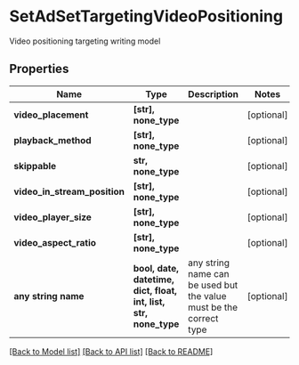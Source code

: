 # SetAdSetTargetingVideoPositioning

Video positioning targeting writing model

## Properties
Name | Type | Description | Notes
------------ | ------------- | ------------- | -------------
**video_placement** | **[str], none_type** |  | [optional] 
**playback_method** | **[str], none_type** |  | [optional] 
**skippable** | **str, none_type** |  | [optional] 
**video_in_stream_position** | **[str], none_type** |  | [optional] 
**video_player_size** | **[str], none_type** |  | [optional] 
**video_aspect_ratio** | **[str], none_type** |  | [optional] 
**any string name** | **bool, date, datetime, dict, float, int, list, str, none_type** | any string name can be used but the value must be the correct type | [optional]

[[Back to Model list]](../README.md#documentation-for-models) [[Back to API list]](../README.md#documentation-for-api-endpoints) [[Back to README]](../README.md)


